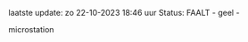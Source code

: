 laatste update: 
zo 22-10-2023 18:46   uur 
Status: FAALT - geel - 
<div class="service Y">microstation</div>